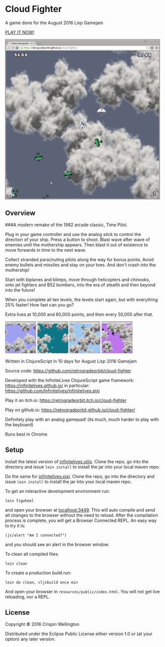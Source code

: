 # Cloud Fighter

A game done for the August 2016 Lisp Gamejam

[PLAY IT NOW!](https://retrogradeorbit.github.io/cloud-fighter/)

![Title screen](./screenshot-02.png)

## Overview

###A modern remake of the 1982 arcade classic, Time Pilot.

Plug in your
game controller and use the analog stick to control the direction of
your ship. Press a button to shoot. Blast wave after wave of enemies
until the mothership appears. Then blast it out of existence to move
forwards in time to the next wave.

Collect stranded parachuting pilots along the way for bonus
points. Avoid enemy bullets and missiles and stay on your toes. And
don't crash into the mothership!

Start with biplanes and blimps, move through helicopters and chinooks,
onto jet fighters and B52 bombers, into the era of stealth and then
beyond into the future!

When you complete all ten levels, the levels start again, but with
everything 25% faster! How fast can you go?

Extra lives at 10,000 and 60,000 points, and then every 50,000 after
that.

<img src="screenshot-01.png" width="20%"> <img src="screenshot-03.png" width="20%"> <img src="screenshot-04.png" width="20%"> <img src="screenshot-05.png" width="20%">

Written in ClojureScript in 10 days for August Lisp 2016 Gamejam

Source code: https://github.com/retrogradeorbit/cloud-fighter

Developed with the InfiniteLives ClojureScript game framework:
https://infinitelives.github.io/ in particular:
https://github.com/infinitelives/infinitelives.pixi

Play it on itch.io: https://retrogradeorbit.itch.io/cloud-fighter

Play on github.io: https://retrogradeorbit.github.io/cloud-fighter/

Definitely play with an analog gamepad!  (its much, much harder to
play with the keyboard)

Runs best in Chrome

## Setup

Install the latest version of
[infinitelives.utils](https://github.com/infinitelives/infinitelives.utils).
Clone the repo, go into the directory and issue `lein install` to
install the jar into your local maven repo.

Do the same for
[infinitelives.pixi](https://github.com/infinitelives/infinitelives.pixi).
Clone the repo, go into the directory and issue `lein install` to
install the jar into your local maven repo.

To get an interactive development environment run:

    lein figwheel

and open your browser at [localhost:3449](http://localhost:3449/).
This will auto compile and send all changes to the browser without the
need to reload. After the compilation process is complete, you will
get a Browser Connected REPL. An easy way to try it is:

    (js/alert "Am I connected?")

and you should see an alert in the browser window.

To clean all compiled files:

    lein clean

To create a production build run:

    lein do clean, cljsbuild once min

And open your browser in `resources/public/index.html`. You will not
get live reloading, nor a REPL.

## License

Copyright © 2016 Crispin Wellington

Distributed under the Eclipse Public License either version 1.0 or (at your option) any later version.
